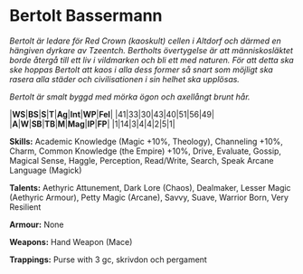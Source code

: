 # Bertolt Bassermann
_Bertolt är ledare för Red Crown (kaoskult) cellen i Altdorf och därmed en 
hängiven dyrkare av Tzeentch. Bertholts övertygelse är att människosläktet
borde återgå till ett liv i vildmarken och bli ett med naturen. För att 
detta ska ske hoppas Bertolt att kaos i alla dess former så snart som 
möjligt ska rasera alla städer och civilisationen i sin helhet ska upplösas._

_Bertolt är smalt byggd med mörka ögon och axellångt brunt hår._

|**WS**|**BS**|**S**|**T**|**Ag**|**Int**|**WP**|**Fel**|
|41|33|30|43|40|51|56|49|
|**A**|**W**|**SB**|**TB**|**M**|**Mag**|**IP**|**FP**|
|1|14|3|4|4|2|5|1|

**Skills:** Academic Knowledge (Magic +10%, Theology), Channeling +10%,
Charm, Common Knowledge (the Empire) +10%, Drive, Evaluate, Gossip, Magical
Sense, Haggle, Perception, Read/Write, Search, Speak Arcane Language (Magick)

**Talents:** Aethyric Attunement, Dark Lore (Chaos), Dealmaker, Lesser Magic
(Aethyric Armour), Petty Magic (Arcane), Savvy, Suave, Warrior Born, Very
Resilient

**Armour:** None

**Weapons:** Hand Weapon (Mace)

**Trappings:** Purse with 3 gc, skrivdon och pergament